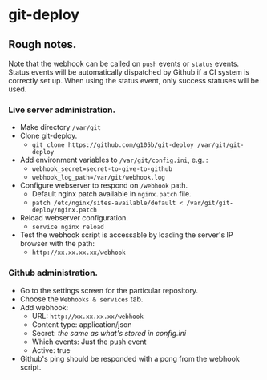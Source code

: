 # git-deploy

## Rough notes.

Note that the webhook can be called on `push` events or `status` events. Status events will be automatically dispatched by Github if a CI system is correctly set up. When using the status event, only success statuses will be used.

### Live server administration.

+ Make directory `/var/git`
+ Clone git-deploy.
	+ `git clone https://github.com/g105b/git-deploy /var/git/git-deploy`
+ Add environment variables to `/var/git/config.ini`, e.g. :
	+ `webhook_secret=secret-to-give-to-github`
	+ `webhook_log_path=/var/git/webhook.log`
+ Configure webserver to respond on `/webhook` path.
	+ Default nginx patch available in `nginx.patch` file.
	+ `patch /etc/nginx/sites-available/default < /var/git/git-deploy/nginx.patch`
+ Reload webserver configuration.
	+ `service nginx reload`
+ Test the webhook script is accessable by loading the server's IP browser with the path:
	+ `http://xx.xx.xx.xx/webhook`

### Github administration.

+ Go to the settings screen for the particular repository.
+ Choose the `Webhooks & services` tab.
+ Add webhook:
	+ URL: `http://xx.xx.xx.xx/webhook`
	+ Content type: application/json
	+ Secret: _the same as what's stored in config.ini_
	+ Which events: Just the push event
	+ Active: true
+ Github's ping should be responded with a pong from the webhook script.